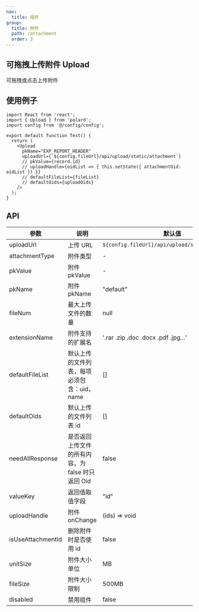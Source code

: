 ```yaml
---
nav:
  title: 组件
group:
  title: 附件
  path: /attachment
  order: 3
---
```


## 可拖拽上传附件 Upload

可拖拽或点击上传附件

## 使用例子

```tsx
import React from 'react';
import { Upload } from 'polard';
import config from '@/config/config';

export default function Test() {
  return (
    <Upload
      pkName="EXP_REPORT_HEADER"
      uploadUrl={`${config.fileUrl}/api/upload/static/attachment`}
      // pkValue={record.id}
      // uploadHandle={oidList => { this.setState({ attachmentOid: oidList }) }}
      // defaultFileList={fileList}
      // defaultOids={uploadOids}
    />
  );
}
```

## API

| 参数              | 说明                                              | 默认值                                           |
| ----------------- | ------------------------------------------------- | ------------------------------------------------ |
| uploadUrl         | 上传 URL                                          | `${config.fileUrl}/api/upload/static/attachment` |
| attachmentType    | 附件类型                                          | -                                                |
| pkValue           | 附件 pkValue                                      | -                                                |
| pkName            | 附件 pkName                                       | "default"                                        |
| fileNum           | 最大上传文件的数量                                | null                                             |
| extensionName     | 附件支持的扩展名                                  | '.rar .zip .doc .docx .pdf .jpg...'              |
| defaultFileList   | 默认上传的文件列表，每项必须包含：uid，name       | []                                               |
| defaultOids       | 默认上传的文件列表 id                             | []                                               |
| needAllResponse   | 是否返回上传文件的所有内容，为 false 时只返回 Oid | false                                            |
| valueKey          | 返回值取值字段                                    | "id"                                             |
| uploadHandle      | 附件 onChange                                     | (ids) => void                                    |
| isUseAttachmentId | 删除附件时是否使用 id                             | false                                            |
| unitSize          | 附件大小单位                                      | MB                                               |
| fileSize          | 附件大小限制                                      | 500MB                                            |
| disabled          | 禁用组件                                          | false                                            |
